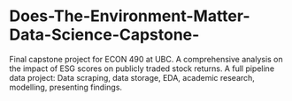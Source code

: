 # Does-The-Environment-Matter-Data-Science-Capstone-
Final capstone project for ECON 490 at UBC. A comprehensive analysis on the impact of ESG scores on publicly traded stock returns. A full pipeline data project: Data scraping, data storage, EDA, academic research, modelling, presenting findings.
